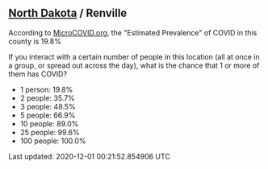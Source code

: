 
## [North Dakota](/united-states/north-dakota) / Renville

According to [MicroCOVID.org](http://microcovid.org),
the "Estimated Prevalence" of COVID in this county is 19.8%

If you interact with a certain number of people in this location
(all at once in a group, or spread out across the day), what is the chance that
1 or more of them has COVID?

- 1 person: 19.8%
- 2 people: 35.7%
- 3 people: 48.5%
- 5 people: 66.9%
- 10 people: 89.0%
- 25 people: 99.6%
- 100 people: 100.0%

Last updated: 2020-12-01 00:21:52.854906 UTC
